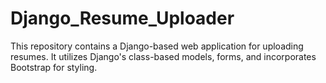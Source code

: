 # Django_Resume_Uploader
 This repository contains a Django-based web application for uploading resumes. It utilizes Django's class-based models, forms, and incorporates Bootstrap for styling.
